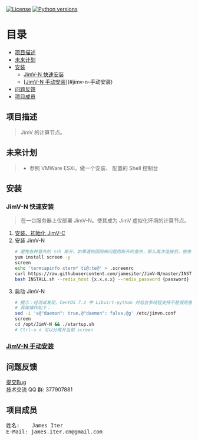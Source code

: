 [![License](https://img.shields.io/badge/License-GPL3-blue.svg)](http://www.gnu.org/licenses/gpl-3.0.html)
[![Python versions](https://img.shields.io/badge/Python-2.7.10-blue.svg)](https://www.python.org)


[TOC]: # "目录"

# 目录
- [项目描述](#项目描述)
- [未来计划](#未来计划)
- [安装](#安装)
    - [JimV-N 快速安装](#jimv-n-快速安装)
    - [[JimV-N 手动安装](docs/install.md)](#jimv-n-手动安装)
- [问题反馈](#问题反馈)
- [项目成员](#项目成员)


## 项目描述

> JimV 的计算节点。


## 未来计划

>* 参照 VMWare ESXi，做一个安装、 配置的 Shell 控制台


## 安装

### JimV-N 快速安装
> 在一台服务器上仅部署 JimV-N。使其成为 JimV 虚拟化环境的计算节点。

1. [安装、初始化 JimV-C](https://github.com/jamesiter/JimV-C#%E5%AE%89%E8%A3%85)
2. 安装 JimV-N
    ``` bash
    # 避免各种意外的 ssh 断开。如果遇到因网络问题而断开的意外，那么再次连接后，使用 screen -r 可以恢复到断开前的终端环境。
    yum install screen -y
    screen
    echo 'termcapinfo xterm* ti@:te@' > .screenrc
    curl https://raw.githubusercontent.com/jamesiter/JimV-N/master/INSTALL.sh -o INSTALL.sh
    bash INSTALL.sh --redis_host {x.x.x.x} --redis_password {password} --redis_port {port}
    ```
3. 启动 JimV-N
    ``` bash
    # 提示：经测试发现，CentOS 7.4 中 Libvirt-python 对后台多线程支持不是很完善。故而建议以非守护进程模式启动 JimV-N。
    # 具体操作如下：
    sed -i 's@"daemon": true,@"daemon": false,@g' /etc/jimvn.conf
    screen
    cd /opt/JimV-N && ./startup.sh
    # Ctrl-a d 可以分离开当前 screen
    ```


### [JimV-N 手动安装](docs/install.md)


## 问题反馈

[提交Bug](https://github.com/jamesiter/JimV-N/issues) <br> 技术交流 QQ 群:
377907881


## 项目成员

<pre>
姓名:    James Iter
E-Mail: james.iter.cn@gmail.com
</pre>


